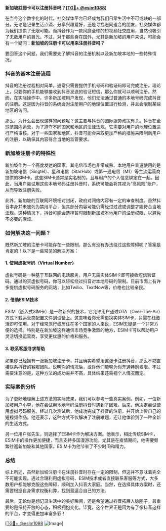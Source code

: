 **新加坡註冊卡可以注册抖音吗？[[TG💪+ @esim1088](https://t.me/s/esim1088)]**

在当今这个数字化的时代，社交媒体平台已经成为我们日常生活中不可或缺的一部分。无论是记录生活点滴、分享兴趣爱好，还是寻找志同道合的朋友，社交媒体都为我们提供了无限可能。而抖音作为一款风靡全球的短视频社交应用，自然也吸引了无数用户的目光。不过，对于那些身在国外，尤其是新加坡的用户来说，可能会有一个疑问：**新加坡的注册卡可以用来注册抖音吗？**

要回答这个问题，我们需要先了解抖音的注册机制以及新加坡本地的一些特殊情况。

### 抖音的基本注册流程

抖音的注册过程相对简单，通常只需要提供手机号码和验证码即可完成注册。理论上，只要你的手机能够接收到抖音发送的验证短信，那么你就可以顺利注册。然而，在实际操作中，许多新加坡用户发现，他们无法通过普通的本地号码完成抖音的注册。这是因为抖音的系统会对注册用户的地理位置进行检测，并且会限制某些地区的访问。

那么，为什么会出现这样的问题呢？这主要与抖音的国际服务政策有关。抖音在全球范围内运营，为了遵守不同国家和地区的法律法规，它需要对用户的地理位置进行严格审核。对于一些国家和地区，抖音可能会采取更加严格的措施来限制新用户的注册，以确保其内容符合当地的监管要求。

### 新加坡注册卡的特殊性

新加坡作为一个高度发达的国家，其电信市场也非常成熟。本地用户普遍使用的是新加坡电信（Singtel）、星和电信（StarHub）或第一通电信（M1）等主流运营商提供的SIM卡。这些SIM卡通常是实名制的，且与用户的个人信息绑定在一起。因此，当用户尝试用这些本地号码注册抖音时，系统可能会将其视为“高风险”账户，从而导致注册失败。

此外，新加坡的互联网环境相对封闭，政府对网络内容有一定的审查制度。虽然抖音本身并未被列为禁用平台，但其部分内容可能仍需经过过滤或调整才能符合当地法规。这种情况下，抖音可能会选择暂时限制新加坡本地用户的注册权限，以避免不必要的麻烦。

### 如何解决这一问题？

既然新加坡的注册卡可能存在一些限制，那么有没有办法绕过这些障碍呢？答案是肯定的！以下是一些常见的解决方案：

#### 1. 使用虚拟号码（Virtual Number）

虚拟号码是一种基于互联网的电话服务，用户无需实体SIM卡即可接收短信验证码。通过购买虚拟号码，你可以轻松绕过抖音对本地号码的限制。目前市面上有许多提供虚拟号码服务的网站，比如Twilio、TextNow等，价格也比较亲民。

#### 2. 借助ESIM技术

ESIM（嵌入式SIM卡）是一种新兴的技术，它允许用户通过OTA（Over-The-Air）方式下载运营商配置文件到设备上。这意味着你无需更换实体SIM卡，只需在线激活即可使用。对于经常旅行或居住在多个国家的人来说，ESIM无疑是一个非常方便的选择。特别是在新加坡这样通信市场竞争激烈的地方，ESIM卡可以帮助用户灵活切换运营商，享受更优惠的价格和服务。

#### 3. 联系客服寻求帮助

如果你已经拥有一张新加坡注册卡，并且确实希望用这张卡注册抖音，那么不妨直接联系抖音的客服团队。说明你的情况后，或许他们能够为你开通特别权限。不过需要注意的是，这种方法的成功率并不高，具体结果还需视个人情况而定。

### 实际案例分析

为了更好地理解上述方法的实际效果，我们可以参考一些真实案例。例如，一位新加坡用户小李，他在尝试用本地号码注册抖音时遇到了困难。后来，他决定尝试使用虚拟号码服务。经过几次测试后，他成功完成了抖音的注册，并开始上传自己的短视频作品。他还表示，这种方式不仅解决了注册难题，还让他体验到了一种全新的生活方式。

另一位用户张先生，则选择了ESIM卡作为解决方案。他表示，相比传统SIM卡，ESIM卡的操作更加便捷，而且支持多国漫游功能。尤其是在疫情期间，他需要频繁往返新加坡和其他国家，ESIM卡为他节省了不少时间和精力。

### 总结

综上所述，虽然新加坡注册卡在注册抖音时存在一定的限制，但这并不意味着完全不可能实现。通过合理利用虚拟号码、ESIM技术或者直接联系客服等方式，大多数用户都能够克服这些障碍，顺利加入抖音大家庭。当然，在选择具体方案时，还需要根据自身需求权衡利弊，找到最适合自己的方法。

最后，无论你是想记录生活中的美好瞬间，还是希望通过抖音拓展人脉圈子，最重要的是保持开放的心态，积极拥抱变化。毕竟，这个世界正是因为有了像抖音这样的平台，才变得更加丰富多彩！

[[TG💪+ @esim1088](https://t.me/s/esim1088) ![Image](https://i.postimg.cc/4NQfJmqS/Snipaste-2025-05-13-00-14-12.png)]
